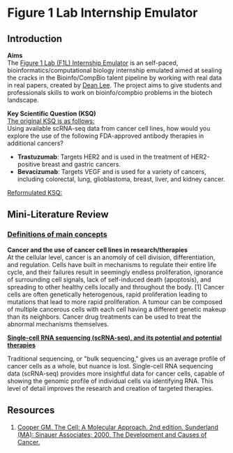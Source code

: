 # **Figure 1 Lab Internship Emulator**  
## **Introduction**
**Aims**  
The [Figure 1 Lab (F1L) Internship Emulator](https://github.com/deanslee/FigureOneLab/blob/main/README.md) is an self-paced, bioinformatics/computational biology internship emulated aimed at sealing the cracks in the Bioinfo/CompBio talent pipeline by working with real data in real papers, created by [Dean Lee](https://www.linkedin.com/in/deanslee/). The project aims to give students and professionals skills to work on bioinfo/compbio problems in the biotech landscape.  

**Key Scientific Question (KSQ)**  
<ins>The original KSQ is as follows:</ins>  
Using available scRNA-seq data from cancer cell lines, how would you explore the use of the following FDA-approved antibody therapies in additional cancers?  
- **Trastuzumab**: Targets HER2 and is used in the treatment of HER2-positive breast and gastric cancers.  
- **Bevacizumab**: Targets VEGF and is used for a variety of cancers, including colorectal, lung, glioblastoma, breast, liver, and kidney cancer.

<ins>Reformulated KSQ:</ins>


## **Mini-Literature Review**  

### <ins>**Definitions of main concepts**</ins>  

**Cancer and the use of cancer cell lines in research/therapies**  
At the cellular level, cancer is an anomoly of cell division, differentiation, and regulation. Cells have built in mechanisms to regulate their entire life cycle, and their failures result in seemingly endless proliferation, ignorance of surrounding cell signals, lack of self-induced death (apoptosis), and spreading to other healthy cells locally and throughout the body. [1] Cancer cells are often genetically heterogenous, rapid proliferation leading to mutations that lead to more rapid proliferation. A tumour can be composed of multiple cancerous cells with each cell having a different genetic makeup than its neighbors. Cancer drug treatments can be used to treat the abnormal mechanisms themselves.  

<ins>**Single-cell RNA sequencing (scRNA-seq), and its potential and potential therapies**</ins>  

Traditional sequencing, or "bulk sequencing," gives us an average profile of cancer cells as a whole, but nuance is lost. Single-cell RNA sequencing data (scRNA-seq) provides more insightful data for cancer cells, capable of showing the genomic profile of individual cells via identifying RNA. This level of detail improves the research and creation of targeted therapies. 


 ## **Resources**  
1.  [Cooper GM. The Cell: A Molecular Approach. 2nd edition. Sunderland (MA): Sinauer Associates; 2000. The Development and Causes of Cancer.](https://www.ncbi.nlm.nih.gov/books/NBK9963/#:~:text=Cancer%20cells%20typically%20display%20abnormalities%20in%20the%20mechanisms,that%20regulate%20normal%20cell%20proliferation%2C%20differentiation%2C%20and%20survival.)





